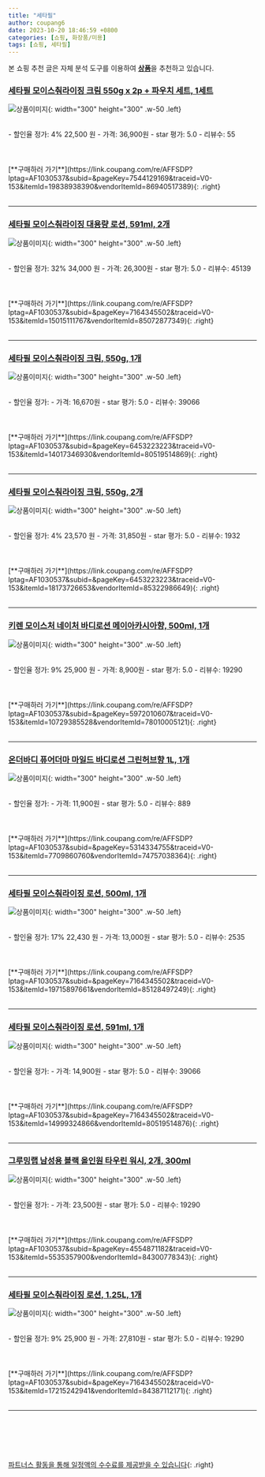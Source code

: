 ```yaml
---
title: "세타필"
author: coupang6
date: 2023-10-20 18:46:59 +0800
categories: [쇼핑, 화장품/미용]
tags: [쇼핑, 세타필]
---
```


본 쇼핑 추천 글은 자체 분석 도구를 이용하여 [**상품**](https://link.coupang.com/a/bao1ui)을 추천하고 있습니다.

### [세타필 모이스춰라이징 크림 550g x 2p + 파우치 세트, 1세트](https://link.coupang.com/re/AFFSDP?lptag=AF1030537&subid=&pageKey=7544129169&traceid=V0-153&itemId=19838938390&vendorItemId=86940517389)

![상품이미지](https://thumbnail10.coupangcdn.com/thumbnails/remote/230x230ex/image/rs_quotation_api/xogcrbqp/19b1e49a93de44f5be61bbd87dcad84b.png){: width="300" height="300" .w-50 .left}


<br>
- 할인율 정가: 4%  22,500   원
- 가격: 36,900원
- star 평가: 5.0
- 리뷰수: 55
<br>
<br>
<br>
<br>
[**구매하러 가기**](https://link.coupang.com/re/AFFSDP?lptag=AF1030537&subid=&pageKey=7544129169&traceid=V0-153&itemId=19838938390&vendorItemId=86940517389){: .right}
<br>
<br>

---

### [세타필 모이스춰라이징 대용량 로션, 591ml, 2개](https://link.coupang.com/re/AFFSDP?lptag=AF1030537&subid=&pageKey=7164345502&traceid=V0-153&itemId=15015111767&vendorItemId=85072877349)

![상품이미지](https://thumbnail6.coupangcdn.com/thumbnails/remote/230x230ex/image/retail/images/711593805388429-8681b9cc-5d10-40db-99d4-f490d8eca8b5.jpg){: width="300" height="300" .w-50 .left}


<br>
- 할인율 정가: 32%  34,000   원
- 가격: 26,300원
- star 평가: 5.0
- 리뷰수: 45139
<br>
<br>
<br>
<br>
[**구매하러 가기**](https://link.coupang.com/re/AFFSDP?lptag=AF1030537&subid=&pageKey=7164345502&traceid=V0-153&itemId=15015111767&vendorItemId=85072877349){: .right}
<br>
<br>

---

### [세타필 모이스춰라이징 크림, 550g, 1개](https://link.coupang.com/re/AFFSDP?lptag=AF1030537&subid=&pageKey=6453223223&traceid=V0-153&itemId=14017346930&vendorItemId=80519514869)

![상품이미지](https://thumbnail7.coupangcdn.com/thumbnails/remote/230x230ex/image/retail/images/544082951406698-0e9dc25f-dd03-4da4-bcd4-ddc11768a4fc.jpg){: width="300" height="300" .w-50 .left}


<br>
- 할인율 정가: 
- 가격: 16,670원
- star 평가: 5.0
- 리뷰수: 39066
<br>
<br>
<br>
<br>
[**구매하러 가기**](https://link.coupang.com/re/AFFSDP?lptag=AF1030537&subid=&pageKey=6453223223&traceid=V0-153&itemId=14017346930&vendorItemId=80519514869){: .right}
<br>
<br>

---

### [세타필 모이스춰라이징 크림, 550g, 2개](https://link.coupang.com/re/AFFSDP?lptag=AF1030537&subid=&pageKey=6453223223&traceid=V0-153&itemId=18173726653&vendorItemId=85322986649)

![상품이미지](https://thumbnail8.coupangcdn.com/thumbnails/remote/230x230ex/image/retail/images/84e0d74f-47fd-42ce-b98b-3ced4bb43fe33302360238191837078.png){: width="300" height="300" .w-50 .left}


<br>
- 할인율 정가: 4%  23,570   원
- 가격: 31,850원
- star 평가: 5.0
- 리뷰수: 1932
<br>
<br>
<br>
<br>
[**구매하러 가기**](https://link.coupang.com/re/AFFSDP?lptag=AF1030537&subid=&pageKey=6453223223&traceid=V0-153&itemId=18173726653&vendorItemId=85322986649){: .right}
<br>
<br>

---

### [키렌 모이스처 네이처 바디로션 메이아카시아향, 500ml, 1개](https://link.coupang.com/re/AFFSDP?lptag=AF1030537&subid=&pageKey=5972010607&traceid=V0-153&itemId=10729385528&vendorItemId=78010005121)

![상품이미지](https://thumbnail9.coupangcdn.com/thumbnails/remote/230x230ex/image/rs_quotation_api/v7faqwfb/3dc7339125344a40ab020cac596b4b50.jpg){: width="300" height="300" .w-50 .left}


<br>
- 할인율 정가: 9%  25,900   원
- 가격: 8,900원
- star 평가: 5.0
- 리뷰수: 19290
<br>
<br>
<br>
<br>
[**구매하러 가기**](https://link.coupang.com/re/AFFSDP?lptag=AF1030537&subid=&pageKey=5972010607&traceid=V0-153&itemId=10729385528&vendorItemId=78010005121){: .right}
<br>
<br>

---

### [온더바디 퓨어더마 마일드 바디로션 그린허브향 1L, 1개](https://link.coupang.com/re/AFFSDP?lptag=AF1030537&subid=&pageKey=5314334755&traceid=V0-153&itemId=7709860760&vendorItemId=74757038364)

![상품이미지](https://thumbnail9.coupangcdn.com/thumbnails/remote/230x230ex/image/vendor_inventory/f0ad/4187520d396117c15705ba6484239a562cf44edca7a4d091c5670b5ad6a9.jpg){: width="300" height="300" .w-50 .left}


<br>
- 할인율 정가: 
- 가격: 11,900원
- star 평가: 5.0
- 리뷰수: 889
<br>
<br>
<br>
<br>
[**구매하러 가기**](https://link.coupang.com/re/AFFSDP?lptag=AF1030537&subid=&pageKey=5314334755&traceid=V0-153&itemId=7709860760&vendorItemId=74757038364){: .right}
<br>
<br>

---

### [세타필 모이스춰라이징 로션, 500ml, 1개](https://link.coupang.com/re/AFFSDP?lptag=AF1030537&subid=&pageKey=7164345502&traceid=V0-153&itemId=19715897661&vendorItemId=85128497249)

![상품이미지](https://thumbnail10.coupangcdn.com/thumbnails/remote/230x230ex/image/rs_quotation_api/u38gth7f/4dd9b982ec6f4a1984f6701ca3e3bfb4.png){: width="300" height="300" .w-50 .left}


<br>
- 할인율 정가: 17%  22,430   원
- 가격: 13,000원
- star 평가: 5.0
- 리뷰수: 2535
<br>
<br>
<br>
<br>
[**구매하러 가기**](https://link.coupang.com/re/AFFSDP?lptag=AF1030537&subid=&pageKey=7164345502&traceid=V0-153&itemId=19715897661&vendorItemId=85128497249){: .right}
<br>
<br>

---

### [세타필 모이스춰라이징 로션, 591ml, 1개](https://link.coupang.com/re/AFFSDP?lptag=AF1030537&subid=&pageKey=7164345502&traceid=V0-153&itemId=14999324866&vendorItemId=80519514876)

![상품이미지](https://thumbnail6.coupangcdn.com/thumbnails/remote/230x230ex/image/retail/images/1322644922592436-233ae835-1c61-4ace-bc8d-8950cb6c315f.jpg){: width="300" height="300" .w-50 .left}


<br>
- 할인율 정가: 
- 가격: 14,900원
- star 평가: 5.0
- 리뷰수: 39066
<br>
<br>
<br>
<br>
[**구매하러 가기**](https://link.coupang.com/re/AFFSDP?lptag=AF1030537&subid=&pageKey=7164345502&traceid=V0-153&itemId=14999324866&vendorItemId=80519514876){: .right}
<br>
<br>

---

### [그루밍랩 남성용 블랙 올인원 타우린 워시, 2개, 300ml](https://link.coupang.com/re/AFFSDP?lptag=AF1030537&subid=&pageKey=4554871182&traceid=V0-153&itemId=5535357900&vendorItemId=84300778343)

![상품이미지](https://thumbnail10.coupangcdn.com/thumbnails/remote/230x230ex/image/vendor_inventory/98b8/d0d90a0a6385fc88b4f5b00e4cf066e4a7b0254d6b62ecd1edcb460245e3.jpg){: width="300" height="300" .w-50 .left}


<br>
- 할인율 정가: 
- 가격: 23,500원
- star 평가: 5.0
- 리뷰수: 19290
<br>
<br>
<br>
<br>
[**구매하러 가기**](https://link.coupang.com/re/AFFSDP?lptag=AF1030537&subid=&pageKey=4554871182&traceid=V0-153&itemId=5535357900&vendorItemId=84300778343){: .right}
<br>
<br>

---

### [세타필 모이스춰라이징 로션, 1.25L, 1개](https://link.coupang.com/re/AFFSDP?lptag=AF1030537&subid=&pageKey=7164345502&traceid=V0-153&itemId=17215242941&vendorItemId=84387112171)

![상품이미지](https://thumbnail9.coupangcdn.com/thumbnails/remote/230x230ex/image/retail/images/2022/12/20/10/0/196f8a76-789e-4c72-869e-db746d34bfee.png){: width="300" height="300" .w-50 .left}


<br>
- 할인율 정가: 9%  25,900   원
- 가격: 27,810원
- star 평가: 5.0
- 리뷰수: 19290
<br>
<br>
<br>
<br>
[**구매하러 가기**](https://link.coupang.com/re/AFFSDP?lptag=AF1030537&subid=&pageKey=7164345502&traceid=V0-153&itemId=17215242941&vendorItemId=84387112171){: .right}
<br>
<br>

---
<br><br><br><br><br> [파트너스 활동을 통해 일정액의 수수료를 제공받을 수 있습니다](https://link.coupang.com/a/bao1ui){: .right}